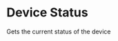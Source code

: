 # Device Status

Gets the current status of the device

<api-endpoint openapi-path="../../openapi.yaml" method="GET" endpoint="/v1/devices/{deviceId}"></api-endpoint>